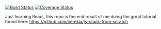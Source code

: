 [![Build Status](https://img.shields.io/travis/omris1/ReactTutorial.svg?style=flat-square)](https://travis-ci.org/omris1/ReactTutorial)
[![Coverage Status](https://img.shields.io/coveralls/omris1/ReactTutorial.svg?style=flat-square)](https://coveralls.io/github/omris1/ReactTutorial?branch=master)

Just learning React, this repo is the end result of me doing the great tutorial found here: https://github.com/verekia/js-stack-from-scratch